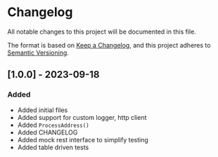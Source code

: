 # Changelog
All notable changes to this project will be documented in this file.

The format is based on [Keep a Changelog](https://keepachangelog.com/en/1.0.0/),
and this project adheres to [Semantic Versioning](https://semver.org/spec/v2.0.0.html).

## [1.0.0] - 2023-09-18
### Added
* Added initial files
* Added support for custom logger, http client
* Added `ProcessAddress()`
* Added CHANGELOG
* Added mock rest interface to simplify testing
* Added table driven tests